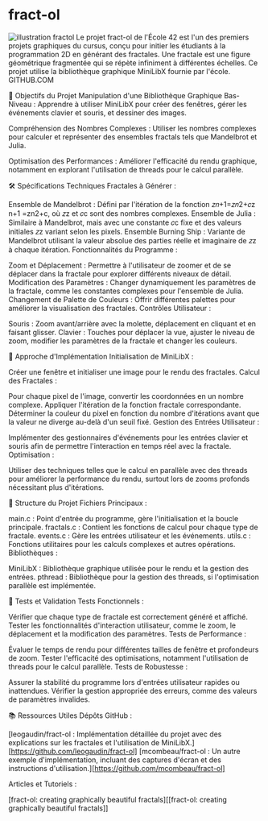 # fract-ol
![illustration fractol](./picture.png)
Le projet fract-ol de l'École 42 est l'un des premiers projets graphiques du cursus, conçu pour initier les étudiants à la programmation 2D en générant des fractales. Une fractale est une figure géométrique fragmentée qui se répète infiniment à différentes échelles. Ce projet utilise la bibliothèque graphique MiniLibX fournie par l'école. 
GITHUB.COM

🎯 Objectifs du Projet
Manipulation d'une Bibliothèque Graphique Bas-Niveau : Apprendre à utiliser MiniLibX pour créer des fenêtres, gérer les événements clavier et souris, et dessiner des images.

Compréhension des Nombres Complexes : Utiliser les nombres complexes pour calculer et représenter des ensembles fractals tels que Mandelbrot et Julia.

Optimisation des Performances : Améliorer l'efficacité du rendu graphique, notamment en explorant l'utilisation de threads pour le calcul parallèle.

🛠️ Spécifications Techniques
Fractales à Générer :

Ensemble de Mandelbrot : Défini par l'itération de la fonction 
𝑧𝑛+1=𝑧𝑛2+𝑐z n+1 =zn2+c, où 𝑧z et 𝑐c sont des nombres complexes.
Ensemble de Julia : Similaire à Mandelbrot, mais avec une constante 
𝑐c fixe et des valeurs initiales 
𝑧z variant selon les pixels.
Ensemble Burning Ship : Variante de Mandelbrot utilisant la valeur absolue des parties réelle et imaginaire de 𝑧z à chaque itération.
Fonctionnalités du Programme :

Zoom et Déplacement : Permettre à l'utilisateur de zoomer et de se déplacer dans la fractale pour explorer différents niveaux de détail.
Modification des Paramètres : Changer dynamiquement les paramètres de la fractale, comme les constantes complexes pour l'ensemble de Julia.
Changement de Palette de Couleurs : Offrir différentes palettes pour améliorer la visualisation des fractales.
Contrôles Utilisateur :

Souris : Zoom avant/arrière avec la molette, déplacement en cliquant et en faisant glisser.
Clavier : Touches pour déplacer la vue, ajuster le niveau de zoom, modifier les paramètres de la fractale et changer les couleurs.

🔧 Approche d'Implémentation
Initialisation de MiniLibX :

Créer une fenêtre et initialiser une image pour le rendu des fractales.
Calcul des Fractales :

Pour chaque pixel de l'image, convertir les coordonnées en un nombre complexe.
Appliquer l'itération de la fonction fractale correspondante.
Déterminer la couleur du pixel en fonction du nombre d'itérations avant que la valeur ne diverge au-delà d'un seuil fixé.
Gestion des Entrées Utilisateur :

Implémenter des gestionnaires d'événements pour les entrées clavier et souris afin de permettre l'interaction en temps réel avec la fractale.
Optimisation :

Utiliser des techniques telles que le calcul en parallèle avec des threads pour améliorer la performance du rendu, surtout lors de zooms profonds nécessitant plus d'itérations.

📂 Structure du Projet
Fichiers Principaux :

main.c : Point d'entrée du programme, gère l'initialisation et la boucle principale.
fractals.c : Contient les fonctions de calcul pour chaque type de fractale.
events.c : Gère les entrées utilisateur et les événements.
utils.c : Fonctions utilitaires pour les calculs complexes et autres opérations.
Bibliothèques :

MiniLibX : Bibliothèque graphique utilisée pour le rendu et la gestion des entrées.
pthread : Bibliothèque pour la gestion des threads, si l'optimisation parallèle est implémentée.

🧪 Tests et Validation
Tests Fonctionnels :

Vérifier que chaque type de fractale est correctement généré et affiché.
Tester les fonctionnalités d'interaction utilisateur, comme le zoom, le déplacement et la modification des paramètres.
Tests de Performance :

Évaluer le temps de rendu pour différentes tailles de fenêtre et profondeurs de zoom.
Tester l'efficacité des optimisations, notamment l'utilisation de threads pour le calcul parallèle.
Tests de Robustesse :

Assurer la stabilité du programme lors d'entrées utilisateur rapides ou inattendues.
Vérifier la gestion appropriée des erreurs, comme des valeurs de paramètres invalides.

📚 Ressources Utiles
Dépôts GitHub :

[leogaudin/fract-ol : Implémentation détaillée du projet avec des explications sur les fractales et l'utilisation de MiniLibX.][https://github.com/leogaudin/fract-ol]
[mcombeau/fract-ol : Un autre exemple d'implémentation, incluant des captures d'écran et des instructions d'utilisation.][https://github.com/mcombeau/fract-ol]

Articles et Tutoriels :

[fract-ol: creating graphically beautiful fractals][[fract-ol: creating graphically beautiful fractals]]